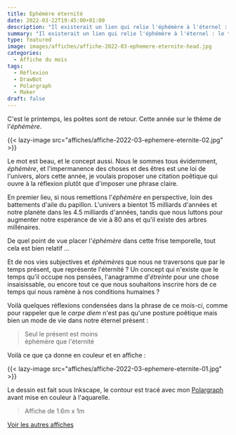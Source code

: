 ```yaml
---
title: Ephémère éternité
date: 2022-03-22T19:45:00+01:00
description: "Il existerait un lien qui relie l'éphémère à l'éternel : le temps présent ?"
summary: "Il existerait un lien qui relie l'éphémère à l'éternel : le temps présent ?"
type: featured
image: images/affiches/affiche-2022-03-ephemere-eternite-head.jpg
categories:
  - Affiche du mois
tags:
  - Réflexion
  - DrawBot
  - Polargraph
  - Maker
draft: false
---
```



C'est le printemps, les poêtes sont de retour. Cette année sur le thème de l'*éphémère*. 

{{< lazy-image src="affiches/affiche-2022-03-ephemere-eternite-02.jpg" >}} 

Le mot est beau, et le concept aussi. Nous le sommes tous évidemment, *éphémère*, et l'impermanence
des choses et des êtres est une loi de l'univers, alors cette année, je voulais proposer une citation
poêtique qui ouvre à la réflexion plutôt que d'imposer une phrase claire.

En premier lieu, si nous remettions l'*éphémère* en perspective, loin des battements d'aile 
du papillon. L'univers a bientot 15 milliards d'années et notre planète dans les 4.5 milliards d'années, 
tandis que nous luttons pour augmenter notre espérance de vie à 80 ans et qu'il existe des arbres millénaires. 

De quel point de vue placer l'*éphémère* dans cette frise temporelle, tout cela est bien relatif ...

Et de nos vies subjectives et *éphémères* que nous ne traversons que par le temps présent, que représente
l'éternité ? Un concept qui n'existe que le temps qu'il occupe nos pensées, l'anagramme d'*étreinte* 
pour une chose insaisissable, ou encore tout ce que nous souhaitons inscrire hors de ce temps qui nous 
ramène à nos conditions humaines ?

Voilà quelques réflexions condensées dans la phrase de ce mois-ci, comme pour rappeler que 
le *carpe diem* n'est pas qu'une posture poêtique mais bien un mode de vie dans 
notre éternel présent :

> Seul le présent est moins  
> éphémère que l'éternité

Voilà ce que ça donne en couleur et en affiche : 

{{< lazy-image src="affiches/affiche-2022-03-ephemere-eternite-01.jpg" >}} 

Le dessin est fait sous Inkscape, le contour est tracé avec mon [Polargraph](../drawbot-polargraph) 
avant mise en couleur à l'aquarelle. 

> Affiche de 1.6m x 1m

[Voir les autres affiches](/categories/affiche-du-mois)
